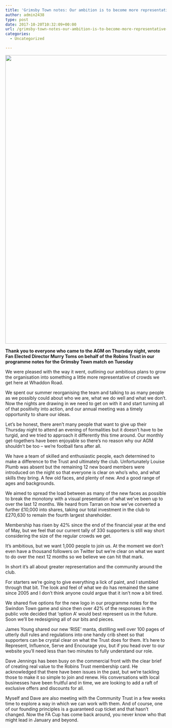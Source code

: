 ```yaml
---
title: 'Grimsby Town notes: Our ambition is to become more representative of our fan base'
author: admin2438
type: post
date: 2017-10-20T10:32:09+00:00
url: /grimsby-town-notes-our-ambition-is-to-become-more-representative-of-our-fan-base/
categories:
  - Uncategorized

---
```

<img class="aligncenter size-full wp-image-591" src="//robinstrust.org/wp-content/uploads/2017/10/Cheltenham-v-Grimsby-16x9.jpg" alt="" width="1600" height="900" srcset="http://robinstrust.test/wp-content/uploads/2017/10/Cheltenham-v-Grimsby-16x9.jpg 1600w, http://robinstrust.test/wp-content/uploads/2017/10/Cheltenham-v-Grimsby-16x9-300x169.jpg 300w, http://robinstrust.test/wp-content/uploads/2017/10/Cheltenham-v-Grimsby-16x9-768x432.jpg 768w, http://robinstrust.test/wp-content/uploads/2017/10/Cheltenham-v-Grimsby-16x9-1024x576.jpg 1024w" sizes="(max-width: 1600px) 100vw, 1600px" />

**Thank you to everyone who came to the AGM on Thursday night, wrote Fan Elected Director Murry Toms on behalf of the Robins Trust in our programme notes for the Grimsby Town match on Tuesday**

We were pleased with the way it went, outlining our ambitious plans to grow the organisation into something a little more representative of crowds we get here at Whaddon Road.

We spent our summer reorganising the team and talking to as many people as we possibly could about who we are, what we do well and what we don&#8217;t. Now the nights are drawing in we need to get on with it and start turning all of that positivity into action, and our annual meeting was a timely opportunity to share our ideas.

Let&#8217;s be honest, there aren&#8217;t many people that want to give up their Thursday night to attend an evening of formalities but it doesn&#8217;t have to be turgid, and we tried to approach it differently this time around. Our monthly get-togethers have been enjoyable so there&#8217;s no reason why our AGM shouldn&#8217;t be too – we&#8217;re football fans after all.

We have a team of skilled and enthusiastic people, each determined to make a difference to the Trust and ultimately the club. Unfortunately Louise Plumb was absent but the remaining 12 new board members were introduced on the night so that everyone is clear on who&#8217;s who, and what skills they bring. A few old faces, and plenty of new. And a good range of ages and backgrounds.

We aimed to spread the load between as many of the new faces as possible to break the monotony with a visual presentation of what we&#8217;ve been up to over the last 12 months. We heard from Tarran on how we&#8217;ve converted a further £10,000 into shares, taking our total investment in the club to £270,630 to remain the fourth largest shareholder.

Membership has risen by 42% since the end of the financial year at the end of May, but we feel that our current tally of 330 supporters is still way short considering the size of the regular crowds we get.

It&#8217;s ambitious, but we want 1,000 people to join us. At the moment we don&#8217;t even have a thousand followers on Twitter but we&#8217;re clear on what we want to do over the next 12 months so we believe we can hit that mark.

In short it&#8217;s all about greater representation and the community around the club.

For starters we&#8217;re going to give everything a lick of paint, and I stumbled through that bit. The look and feel of what we do has remained the same since 2005 and I don&#8217;t think anyone could argue that it isn&#8217;t now a bit tired.

We shared five options for the new logo in our programme notes for the Swindon Town game and since then over 42% of the responses in the public vote decided that &#8216;option A&#8217; would best represent us in the future. Soon we&#8217;ll be redesigning all of our bits and pieces.

James Young shared our new &#8216;RISE&#8217; manta, distilling well over 100 pages of utterly dull rules and regulations into one handy crib sheet so that supporters can be crystal clear on what the Trust does for them. It&#8217;s here to Represent, Influence, Serve and Encourage you, but if you head over to our website you&#8217;ll need less than two minutes to fully understand our role.

Dave Jennings has been busy on the commercial front with the clear brief of creating real value to the Robins Trust membership card. He acknowledged that there have been issues in the past, but we&#8217;re tackling those to make it so simple to join and renew. His conversations with local businesses have been fruitful and in time, we are looking to add a raft of exclusive offers and discounts for all.

Myself and Dave are also meeting with the Community Trust in a few weeks time to explore a way in which we can work with them. And of course, one of our founding principles is a guaranteed cup ticket and that hasn&#8217;t changed. Now the FA Cup has come back around, you never know who that might lead in January and beyond.